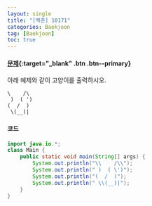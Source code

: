 ```yaml
---
layout: single
title: "[백준] 10171"
categories: Baekjoon
tag: [Baekjoon]
toc: true
---
```


#### [문제](https://www.acmicpc.net/problem/10171){:target="_blank" .btn .btn--primary}
아래 예제와 같이 고양이를 출력하시오.  
```terminal
\    /\  
 )  ( ')  
(  /  )  
 \(__)|  
```

#### 코드
```java
import java.io.*; 
class Main {
    public static void main(String[] args) {
        System.out.println("\\    /\\");
        System.out.println(" )  ( \')");
        System.out.println("(  /  )");
        System.out.println(" \\(__)|");
    }
}
```

